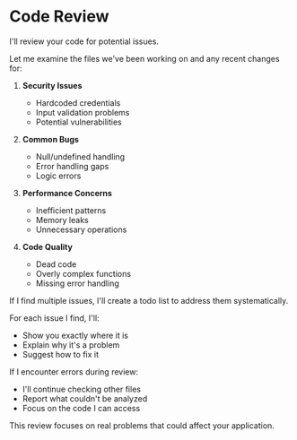 # Code Review

I'll review your code for potential issues.

Let me examine the files we've been working on and any recent changes for:

1. **Security Issues**
   - Hardcoded credentials
   - Input validation problems
   - Potential vulnerabilities

2. **Common Bugs**
   - Null/undefined handling
   - Error handling gaps
   - Logic errors

3. **Performance Concerns**
   - Inefficient patterns
   - Memory leaks
   - Unnecessary operations

4. **Code Quality**
   - Dead code
   - Overly complex functions
   - Missing error handling

If I find multiple issues, I'll create a todo list to address them systematically.

For each issue I find, I'll:

- Show you exactly where it is
- Explain why it's a problem
- Suggest how to fix it

If I encounter errors during review:

- I'll continue checking other files
- Report what couldn't be analyzed
- Focus on the code I can access

This review focuses on real problems that could affect your application.
